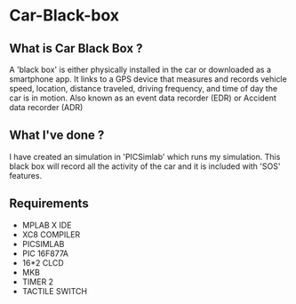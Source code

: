# Car-Black-box

## What is Car Black Box ?

A 'black box' is either physically installed in the car
or downloaded as a smartphone app. It links to a
GPS device that measures and records vehicle speed, location, distance traveled, driving
frequency, and time of day the car is in motion.
Also known as an event data recorder (EDR) or
Accident data recorder (ADR)

## What I've done ?

I have created an simulation in 'PICSimlab' which runs my simulation. This black box will record all the activity of the car and it is included with 'SOS' features.

## Requirements

- MPLAB X IDE
- XC8 COMPILER
- PICSIMLAB
- PIC 16F877A
- 16*2 CLCD
- MKB
- TIMER 2
- TACTILE SWITCH


